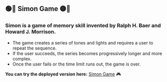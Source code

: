 ## 🟢🔴 Simon Game 🟡🔵
### Simon is a game of memory skill invented by Ralph H. Baer and Howard J. Morrison.
- The game creates a series of tones and lights and requires a user to repeat the sequence.
- If the user succeeds, the series becomes progressively longer and more complex.
- Once the user fails or the time limit runs out, the game is over. 

**You can try the deployed version here:** [Simon Game](https://demjana.github.io/jquery-app/) 🎮

